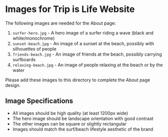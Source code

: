 # Images for Trip is Life Website

The following images are needed for the About page:

1. `surfer-hero.jpg` - A hero image of a surfer riding a wave (black and white/monochrome)
2. `sunset-beach.jpg` - An image of a sunset at the beach, possibly with silhouettes of people
3. `friends-beach.jpg` - An image of friends at the beach, possibly carrying surfboards
4. `relaxing-beach.jpg` - An image of people relaxing at the beach or by the water

Please add these images to this directory to complete the About page design.

## Image Specifications

- All images should be high quality (at least 1200px wide)
- The hero image should be landscape orientation with good contrast
- The other images can be square or slightly rectangular
- Images should match the surf/beach lifestyle aesthetic of the brand 